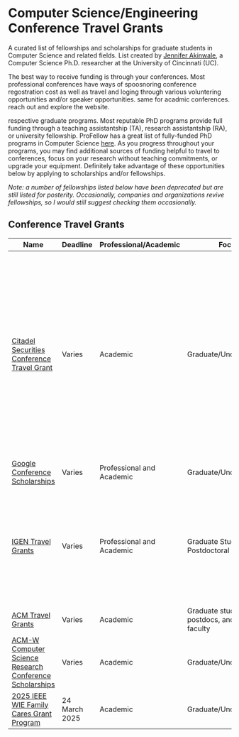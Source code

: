 # Computer Science/Engineering Conference Travel Grants


A curated list of fellowships and scholarships for graduate students in Computer Science and related fields. List created by [Jennifer Akinwale](https://jennifernakinwale.netlify.app/), a Computer Science Ph.D. researcher at the University of Cincinnati (UC).

The best way to receive funding is through your conferences.
Most professional conferences have ways of spoosnoring conference regostration cost as well as travel and loging through various voluntering opportunities and/or speaker opportunities. same for acadmic conferences.
reach out and explore the website.


respective graduate programs. Most reputable PhD programs provide full funding through a teaching assistantship (TA), research assistantship (RA), or university fellowship. ProFellow has a great list of fully-funded PhD programs in Computer Science [here](https://www.profellow.com/fellowships/fully-funded-phd-programs-in-computer-science/). As you progress throughout your programs, you may find additional sources of funding helpful to travel to conferences, focus on your research without teaching commitments, or upgrade your equipment. Definitely take advantage of these opportunities below by applying to scholarships and/or fellowships.

_Note: a number of fellowships listed below have been deprecated but are still listed for posterity. Occasionally, companies and organizations revive fellowships, so I would still suggest checking them occasionally._

## Conference Travel Grants
| Name                                               | Deadline         | Professional/Academic | Focus                  | Additional                                                                                  |
| -------------------------------------------------- | ---------------- | --------------------- | ---------------------- | ------------------------------------------------------------------------------------------- |
| [Citadel Securities Conference Travel Grant](https://www.citadelsecurities.com/careers/students/conference-travel-grant/) | Varies           | Academic              | Graduate/Undergraduate | Grace Hopper Celebration,  <br> NeurIPS – Conference on Neural Information Processing Systems,  <br> Joint March Meeting and April Meeting – Global Physics Summit <br> ICLR – International Conference on Learning Representations, ICML – International Conference of Machine Learning |
| [Google Conference Scholarships](https://buildyourfuture.withgoogle.com/scholarships/google-conference-scholarships) | Varies           | Professional and Academic | Graduate/Undergraduate |                                                                                             |
| [IGEN Travel Grants](https://igenetwork.org/travel-grants) | Varies           | Professional and Academic | Graduate Student or Postdoctoral | IGEN AMT Partner organizations (AAS, ACS, AMS, APS, MRS, AGU, USC Research Hub, University of Wisconsin Madison CIMER, RIT Inclusive Practices Hub, WestEd) |
| [ACM Travel Grants](https://www.acm.org/conferences/data-science-summit/data-science-summit-student-travel-grants) | Varies           | Academic              | Graduate students, postdocs, and junior faculty |                                                                                             |
| [ACM-W Computer Science Research Conference Scholarships](https://women.acm.org/scholarships/) | Varies           | Academic              | Graduate/Undergraduate |                                                                                             |
| [2025 IEEE WIE Family Cares Grant Program](https://wie.ieee.org/grants-scholarships/family-cares-grant/?utm_source=newsletter&utm_medium=email&utm_campaign=social+media) | 24 March 2025     | Academic              | Graduate/Undergraduate |                                                                                             |

